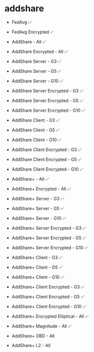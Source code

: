 # addshare

- FedAvg ✅
- FedAvg Encrypted ✅


- AddShare - All ✅
- AddShare Encrypted - All ✅
- AddShare Server - G3 ✅
- AddShare Server - G5 ✅
- AddShare Server - G10 ✅
- AddShare Server Encrypted - G3  ✅
- AddShare Server Encrypted - G5  ✅
- AddShare Server Encrypted - G10  ✅
- AddShare Client - G3 ✅
- AddShare Client - G5 ✅
- AddShare Client - G10 ✅
- AddShare Client Encrypted - G3 ✅
- AddShare Client Encrypted - G5 ✅
- AddShare Client Encrypted - G10 ✅


- AddShare+ - All ✅
- AddShare+ Encrypted - All ✅
- AddShare+ Server - G3 ✅
- AddShare+ Server - G5 ✅
- AddShare+ Server - G10 ✅
- AddShare+ Server Encrypted - G3 ✅
- AddShare+ Server Encrypted - G5 ✅
- AddShare+ Server Encrypted - G10 ✅
- AddShare+ Client - G3 ✅
- AddShare+ Client - G5 ✅
- AddShare+ Client - G10 ✅
- AddShare+ Client Encrypted - G3 ✅
- AddShare+ Client Encrypted - G5 ✅
- AddShare+ Client Encrypted - G10 ✅


- AddShare+ Encrypted Elliptical - All ✅
- AddShare+ Magnitude - All ✅
- AddShare+ OBD - All
- AddShare+ L2 - All